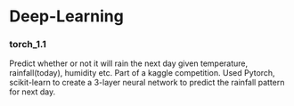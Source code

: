# Deep-Learning

### torch_1.1 

Predict whether or not it will rain the next day given temperature, rainfall(today), humidity etc. Part of a kaggle competition. Used Pytorch, scikit-learn to create a 3-layer neural network to predict the rainfall pattern for next day.
